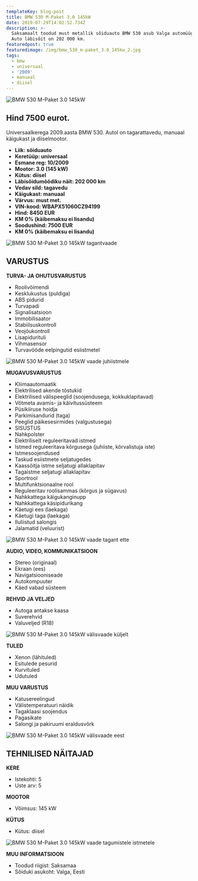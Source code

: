 ```yaml
---
templateKey: blog-post
title: BMW 530 M-Paket 3.0 145kW
date: 2019-07-29T14:02:52.734Z
description: >-
  Saksamaalt toodud must metallik sõiduauto BMW 530 asub Valga automüügiplatsil.
  Auto läbisõit on 202 000 km.
featuredpost: true
featuredimage: /img/bmw_530_m-paket_3.0_145kw_2.jpg
tags:
  - bmw
  - universaal
  - '2009'
  - manuaal
  - diisel
---
```

![BMW 530 M-Paket 3.0 145kW](/img/bmw_530_m-paket_3.0_145kw_2.jpg "BMW 530 M-Paket 3.0 145kW")

## Hind 7500 eurot.

Universaalkerega 2009.aasta BMW 530. Autol on tagarattavedu, manuaal käigukast ja diiselmootor.

* **Liik:	sõiduauto**
* **Keretüüp:	universaal**
* **Esmane reg:	10/2009**
* **Mootor:	3.0 (145 kW)**
* **Kütus:	diisel**
* **Läbisõidumõõdiku näit:	202 000 km**
* **Vedav sild:	tagavedu**
* **Käigukast:	manuaal**
* **Värvus:	must met.**
* **VIN-kood:	WBAPX51060CZ94199**
* **Hind:	8450 EUR**
* **KM 0% (käibemaksu ei lisandu)**
* **Soodushind:	7500 EUR**
* **KM 0% (käibemaksu ei lisandu)**

![BMW 530 M-Paket 3.0 145kW tagantvaade](/img/bmw_530_m-paket_3.0_145kw_3.jpg "BMW 530 M-Paket 3.0 145kW tagantvaade")

## VARUSTUS

**TURVA- JA OHUTUSVARUSTUS**

* Roolivõimendi
* Kesklukustus (puldiga)
* ABS pidurid
* Turvapadi
* Signalisatsioon
* Immobilisaator
* Stabiilsuskontroll
* Veojõukontroll
* Lisapidurituli
* Vihmasensor
* Turvavööde eelpingutid esiistmetel

![BMW 530 M-Paket 3.0 145kW vaade juhiistmele](/img/bmw_530_m-paket_3.0_145kw_8.jpg "BMW 530 M-Paket 3.0 145kW vaade juhiistmele")

**MUGAVUSVARUSTUS**

* Kliimaautomaatik
* Elektrilised akende tõstukid
* Elektrilised välispeeglid (soojendusega, kokkuklapitavad)
* Võtmeta avamis- ja käivitussüsteem
* Püsikiiruse hoidja
* Parkimisandurid (taga)
* Peeglid päikesesirmides (valgustusega)
* SISUSTUS
* Nahkpolster
* Elektriliselt reguleeritavad istmed
* Istmed reguleeritava kõrgusega (juhiiste, kõrvalistuja iste)
* Istmesoojendused
* Taskud esiistmete seljatugedes
* Kaassõitja istme seljatugi allaklapitav
* Tagaistme seljatugi allaklapitav
* Sportrool
* Multifunktsionaalne rool
* Reguleeritav roolisammas (kõrgus ja sügavus)
* Nahkkattega käigukanginupp
* Nahkkattega käsipidurikang
* Käetugi ees (laekaga)
* Käetugi taga (laekaga)
* Iluliistud salongis
* Jalamatid (veluurist)

![BMW 530 M-Paket 3.0 145kW vaade tagant ette](/img/bmw_530_m-paket_3.0_145kw_9.jpg "BMW 530 M-Paket 3.0 145kW vaade tagant ette")

**AUDIO, VIDEO, KOMMUNIKATSIOON**

* Stereo (originaal)
* Ekraan (ees)
* Navigatsiooniseade
* Autokompuuter
* Käed vabad süsteem

**REHVID JA VELJED**

* Autoga antakse kaasa
* Suverehvid
* Valuveljed (R18)

![BMW 530 M-Paket 3.0 145kW välisvaade küljelt](/img/bmw_530_m-paket_3.0_145kw_4.jpg "BMW 530 M-Paket 3.0 145kW välisvaade küljelt")

**TULED**

* Xenon (lähituled)
* Esitulede pesurid
* Kurvituled
* Udutuled

**MUU VARUSTUS**

* Katusereelingud
* Välistemperatuuri näidik
* Tagaklaasi soojendus
* Pagasikate
* Salongi ja pakiruumi eraldusvõrk

![BMW 530 M-Paket 3.0 145kW välisvaade eest](/img/bmw_530_m-paket_3.0_145kw_1.jpg "BMW 530 M-Paket 3.0 145kW välisvaade eest")

## TEHNILISED NÄITAJAD

**KERE**

* Istekohti:	5
* Uste arv:	5

**MOOTOR**

* Võimsus:	145 kW

**KÜTUS**

* Kütus:	diisel

![BMW 530 M-Paket 3.0 145kW vaade tagumistele istmetele](/img/bmw_530_m-paket_3.0_145kw_7.jpg "BMW 530 M-Paket 3.0 145kW vaade tagumistele istmetele")

**MUU INFORMATSIOON**

* Toodud riigist: Saksamaa
* Sõiduki asukoht: Valga, Eesti
